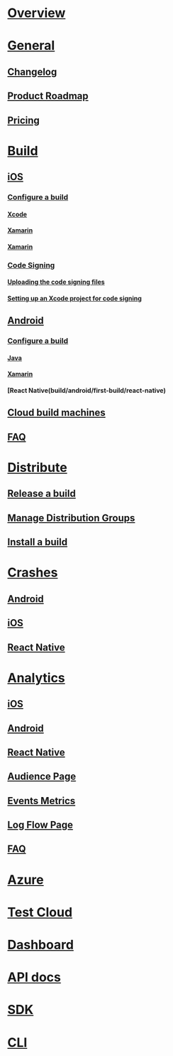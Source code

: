 # [Overview](index.md)
# [General](general/)
## [Changelog](general/changelog/)
## [Product Roadmap](general/roadmap/)
## [Pricing](general/pricing/)

# [Build](build/)
## [iOS](build/ios/)
### [Configure a build](build/ios/first-build/)
#### [Xcode](build/ios/first-build/xcode/)
#### [Xamarin](build/ios/first-build/xamarin/)
#### [Xamarin](build/ios/first-build/react-native/)
### [Code Signing](build/ios/code-signing/)
#### [Uploading the code signing files](build/ios/code-signing/uploading-files/)
#### [Setting up an Xcode project for code signing](build/ios/code-signing/xcode-project/)
## [Android](build/android/)
### [Configure a build](build/android/first-build/)
#### [Java](build/android/first-build/java/)
#### [Xamarin](build/android/first-build/xamarin/)
#### [React Native(build/android/first-build/react-native)
## [Cloud build machines](build/software/)
## [FAQ](build/faq/)

# [Distribute](distribution/)
## [Release a build](distribution/uploading/)
## [Manage Distribution Groups](distribution/groups/)
## [Install a build](distribution/installation/)

# [Crashes](crashes/)
## [Android](crashes/android/)
## [iOS](crashes/ios/)
## [React Native](crashes/react-native/)

# [Analytics](analytics/)
## [iOS](analytics/ios/)
## [Android](analytics/android/)
## [React Native](analytics/react-native/)
## [Audience Page](analytics/understand-audience/)
## [Events Metrics](analytics/understand-events/)
## [Log Flow Page](analytics/understand-log-flow/)
## [FAQ](analytics/faq/)

# [Azure](azure/)

# [Test Cloud](test-cloud/)

# [Dashboard](dashboard/)

# [API docs](api-docs/)

# [SDK](sdk/)

# [CLI](cli/)
